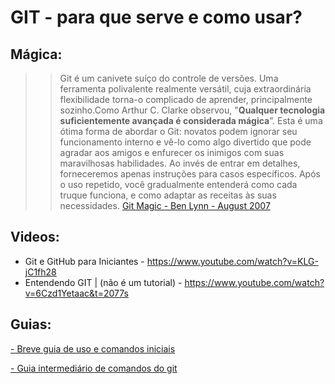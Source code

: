 # GIT - para que serve e como usar? 

## Mágica:
>> Git é um canivete suíço do controle de versões. Uma ferramenta polivalente realmente versátil, cuja extraordinária flexibilidade torna-o complicado de aprender, principalmente sozinho.Como Arthur C. Clarke observou, "**Qualquer tecnologia suficientemente avançada é considerada mágica**”. Esta é uma ótima forma de abordar o Git: novatos podem ignorar seu funcionamento interno e vê-lo como algo divertido que pode agradar aos amigos e enfurecer os inimigos com suas maravilhosas habilidades. Ao invés de entrar em detalhes, forneceremos apenas instruções para casos específicos. Após o uso repetido, você gradualmente entenderá como cada truque funciona, e como adaptar as receitas às suas necessidades. [Git Magic - Ben Lynn - August 2007](http://www-cs-students.stanford.edu/~blynn/gitmagic/intl/pt_br/)

## Videos:
- Git e GitHub para Iniciantes - https://www.youtube.com/watch?v=KLG-jC1fh28
- Entendendo GIT | (não é um tutorial) - https://www.youtube.com/watch?v=6Czd1Yetaac&t=2077s

## Guias:
[- Breve guia de uso e comandos iniciais ](url)

[- Guia intermediário de comandos do git](url)
